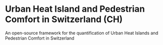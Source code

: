 # Urban Heat Island and Pedestrian Comfort in Switzerland (CH)
An open-source framework for the quantification of Urban Heat Islands and Pedestrian Comfort in Switzerland
